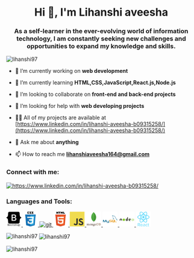 <h1 align="center">Hi 👋, I'm Lihanshi aveesha</h1>
<h3 align="center">As a self-learner in the ever-evolving world of information technology, I am constantly seeking new challenges and opportunities to expand my knowledge and skills.</h3>

<p align="left"> <img src="https://komarev.com/ghpvc/?username=lihanshi97&label=Profile%20views&color=0e75b6&style=flat" alt="lihanshi97" /> </p>

- 🔭 I’m currently working on **web development**

- 🌱 I’m currently learning **HTML,CSS,JavaScript,React.js,Node.js**

- 👯 I’m looking to collaborate on **front-end and back-end projects**

- 🤝 I’m looking for help with **web developing projects**

- 👨‍💻 All of my projects are available at [https://www.linkedin.com/in/lihanshi-aveesha-b09315258/](https://www.linkedin.com/in/lihanshi-aveesha-b09315258/)

- 💬 Ask me about **anything**

- 📫 How to reach me **lihanshiaveesha164@gmail.com**

<h3 align="left">Connect with me:</h3>
<p align="left">
<a href="https://linkedin.com/in/https://www.linkedin.com/in/lihanshi-aveesha-b09315258/" target="blank"><img align="center" src="https://raw.githubusercontent.com/rahuldkjain/github-profile-readme-generator/master/src/images/icons/Social/linked-in-alt.svg" alt="https://www.linkedin.com/in/lihanshi-aveesha-b09315258/" height="30" width="40" /></a>
</p>

<h3 align="left">Languages and Tools:</h3>
<p align="left"> <a href="https://getbootstrap.com" target="_blank" rel="noreferrer"> <img src="https://raw.githubusercontent.com/devicons/devicon/master/icons/bootstrap/bootstrap-plain-wordmark.svg" alt="bootstrap" width="40" height="40"/> </a> <a href="https://www.w3schools.com/css/" target="_blank" rel="noreferrer"> <img src="https://raw.githubusercontent.com/devicons/devicon/master/icons/css3/css3-original-wordmark.svg" alt="css3" width="40" height="40"/> </a> <a href="https://git-scm.com/" target="_blank" rel="noreferrer"> <img src="https://www.vectorlogo.zone/logos/git-scm/git-scm-icon.svg" alt="git" width="40" height="40"/> </a> <a href="https://www.w3.org/html/" target="_blank" rel="noreferrer"> <img src="https://raw.githubusercontent.com/devicons/devicon/master/icons/html5/html5-original-wordmark.svg" alt="html5" width="40" height="40"/> </a> <a href="https://developer.mozilla.org/en-US/docs/Web/JavaScript" target="_blank" rel="noreferrer"> <img src="https://raw.githubusercontent.com/devicons/devicon/master/icons/javascript/javascript-original.svg" alt="javascript" width="40" height="40"/> </a> <a href="https://www.mongodb.com/" target="_blank" rel="noreferrer"> <img src="https://raw.githubusercontent.com/devicons/devicon/master/icons/mongodb/mongodb-original-wordmark.svg" alt="mongodb" width="40" height="40"/> </a> <a href="https://www.mysql.com/" target="_blank" rel="noreferrer"> <img src="https://raw.githubusercontent.com/devicons/devicon/master/icons/mysql/mysql-original-wordmark.svg" alt="mysql" width="40" height="40"/> </a> <a href="https://nodejs.org" target="_blank" rel="noreferrer"> <img src="https://raw.githubusercontent.com/devicons/devicon/master/icons/nodejs/nodejs-original-wordmark.svg" alt="nodejs" width="40" height="40"/> </a> <a href="https://reactjs.org/" target="_blank" rel="noreferrer"> <img src="https://raw.githubusercontent.com/devicons/devicon/master/icons/react/react-original-wordmark.svg" alt="react" width="40" height="40"/> </a> </p>

<p><img align="left" src="https://github-readme-stats.vercel.app/api/top-langs?username=lihanshi97&show_icons=true&locale=en&layout=compact" alt="lihanshi97" /></p>

<p>&nbsp;<img align="center" src="https://github-readme-stats.vercel.app/api?username=lihanshi97&show_icons=true&locale=en" alt="lihanshi97" /></p>

<p><img align="center" src="https://github-readme-streak-stats.herokuapp.com/?user=lihanshi97&" alt="lihanshi97" /></p>
